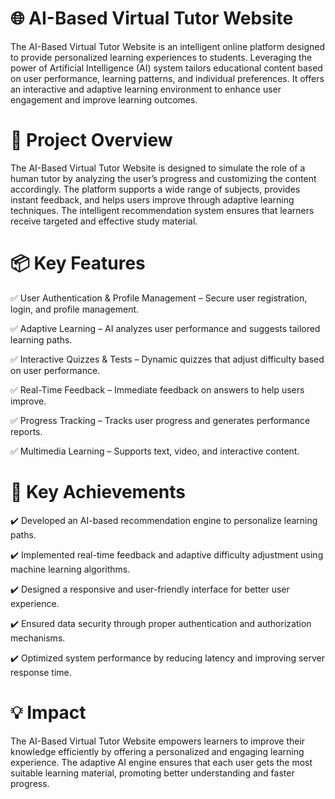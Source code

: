 # 🌐 AI-Based Virtual Tutor Website
The AI-Based Virtual Tutor Website is an intelligent online platform designed to provide personalized learning experiences to students. Leveraging the power of Artificial Intelligence (AI) system tailors educational content based on user performance, learning patterns, and individual preferences. It offers an interactive and adaptive learning environment to enhance user engagement and improve learning outcomes.

# 🚀 Project Overview
The AI-Based Virtual Tutor Website is designed to simulate the role of a human tutor by analyzing the user’s progress and customizing the content accordingly. The platform supports a wide range of subjects, provides instant feedback, and helps users improve through adaptive learning techniques. The intelligent recommendation system ensures that learners receive targeted and effective study material.

# 📦 Key Features
✅ User Authentication & Profile Management – Secure user registration, login, and profile management.

✅ Adaptive Learning – AI analyzes user performance and suggests tailored learning paths.

✅ Interactive Quizzes & Tests – Dynamic quizzes that adjust difficulty based on user performance.

✅ Real-Time Feedback – Immediate feedback on answers to help users improve.

✅ Progress Tracking – Tracks user progress and generates performance reports.

✅ Multimedia Learning – Supports text, video, and interactive content.

# 🎯 Key Achievements
✔️ Developed an AI-based recommendation engine to personalize learning paths. <br>

✔️ Implemented real-time feedback and adaptive difficulty adjustment using machine learning algorithms. <br>

✔️ Designed a responsive and user-friendly interface for better user experience. <br>
 
✔️ Ensured data security through proper authentication and authorization mechanisms. <br>

✔️ Optimized system performance by reducing latency and improving server response time. <br>

# 💡 Impact
The AI-Based Virtual Tutor Website empowers learners to improve their knowledge efficiently by offering a personalized and engaging learning experience. The adaptive AI engine ensures that each user gets the most suitable learning material, promoting better understanding and faster progress.
